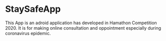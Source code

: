 # StaySafeApp
 This App is an adroid application has developed in Hamathon Competition 2020. It is for making online consultation and oppointment especially during coronavirus epidemic.
